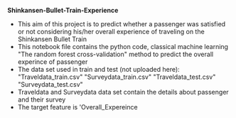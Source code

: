 **Shinkansen-Bullet-Train-Experience**
- This aim of this project is to predict whether a passenger was satisfied or not considering his/her overall experience of traveling on the Shinkansen Bullet Train
- This notebook file contains the python code, classical machine learning "The random forest cross-validation" method to predict the overall experince of passenger
- The data set used in train and test (not uploaded here): 
"Traveldata_train.csv"
"Surveydata_train.csv"
"Traveldata_test.csv"
"Surveydata_test.csv"
- Traveldata and Surveydata data set contain the details about passenger and their survey
- The target feature is 'Overall_Expereince
